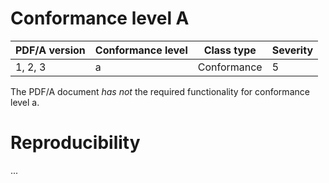 # Conformance level A

| PDF/A version | Conformance level | Class type  | Severity |
| ------------- | ----------------- | ----------  | -------- |
| 1, 2, 3       | a                 | Conformance | 5        |

The PDF/A document _has not_ the required functionality for conformance level a.

# Reproducibility
...
